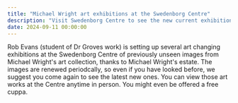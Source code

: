 ```yaml
---
title: "Michael Wright art exhibitions at the Swedenborg Centre"
description: "Visit Swedenborg Centre to see the new current exhibition"
date: 2024-09-11 00:00:00
---
```


Rob Evans (student of Dr Groves work) is setting up several art changing exhibitions at the Swedenborg Centre of previously unseen images from Michael Wright's art collection, thanks to Michael Wright's estate. The images are renewed periodcally, so even if you have looked before, we suggest you come again to see the latest new ones. You can view those art works at the Centre anytime in person. You might even be offered a free cuppa.
